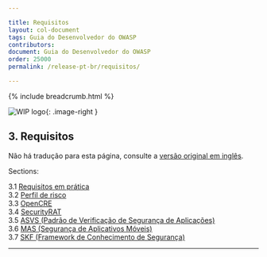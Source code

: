```yaml
---

title: Requisitos
layout: col-document
tags: Guia do Desenvolvedor do OWASP
contributors:
document: Guia do Desenvolvedor do OWASP
order: 25000
permalink: /release-pt-br/requisitos/

---
```


{% include breadcrumb.html %}

<style type="text/css">
.image-right {
  height: 180px;
  display: block;
  margin-left: auto;
  margin-right: auto;
  float: right;
}
</style>

![WIP logo](../../../assets/images/dg_wip.png "Trabalho em andamento"){: .image-right }

## 3. Requisitos

Não há tradução para esta página, consulte a [versão original em inglês][release0500].

Sections:

3.1 [Requisitos em prática](01-requirements.md)  
3.2 [Perfil de risco](02-risk.md)  
3.3 [OpenCRE](03-opencre.md)  
3.4 [SecurityRAT](04-security-rat.md)  
3.5 [ASVS (Padrão de Verificação de Segurança de Aplicações)](05-asvs.md)  
3.6 [MAS (Segurança de Aplicativos Móveis)](06-mas.md)  
3.7 [SKF (Framework de Conhecimento de Segurança)](07-skf.md)  

----

[release0500]: https://github.com/OWASP/www-project-developer-guide/blob/main/draft/05-requirements/toc.md
